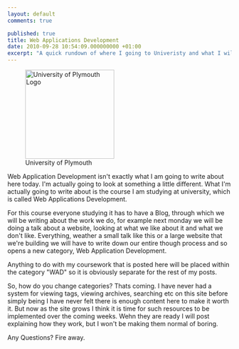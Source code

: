 ```yaml
---
layout: default
comments: true

published: true
title: Web Applications Development
date: 2010-09-28 10:54:09.000000000 +01:00
excerpt: "A quick rundown of where I going to Univeristy and what I will be studying"
---
```



<figure>
	<img src="/wp-content/uploads/2010/09/Z43_459_UoP_colour_logo-300x300.jpg" alt="University of Plymouth Logo" title="University of Plymouth Logo" width="200" height="200" class="size-medium wp-image-319" />
	<figcaption>University of Plymouth</figcaption>
</figure>

Web Application Development isn't exactly what I am going to write about here today.  I'm actually going to look at something a little different.  What I'm actually going to write about is the course I am studying at university, which is called Web Applications Development.  

For this course everyone studying it has to have a Blog, through which we will be writing about the work we do, for example next monday we will be doing a talk about a website, looking at what we like about it and what we don't like.  Everything, weather a small talk like this or a large website that we're building we will have to write down our entire though process and so opens a new category, Web Application Development.

Anything to do with my coursework that is posted here will be placed within the category "WAD" so it is obviously separate for the rest of my posts.  

So, how do you change categories?  Thats coming.  I have never had a system for viewing tags, viewing archives, searching etc on this site before simply being I have never felt there is enough content here to make it worth it.  But now as the site grows I think it is time for such resources to be implemented over the coming weeks.  Wehn they are ready I will post explaining how they work, but I won't be making them normal of boring.  

Any Questions?  Fire away.  
